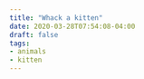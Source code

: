 ```yaml
---
title: "Whack a kitten"
date: 2020-03-28T07:54:08-04:00
draft: false
tags:
- animals
- kitten
---
```

